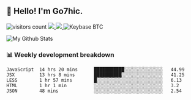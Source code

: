 ## 👋 Hello! I'm Go7hic.

 ![visitors count](https://visitors-by-url-pls-dont-use-this-in-your-repo.vercel.app/Go7hic-github-readme)
 <a href="https://twitter.com/Go7hic">
    <img src="https://img.shields.io/badge/-@Go7hic-1ca0f1?style=flat-square&labelColor=1ca0f1&logo=twitter&logoColor=white&link=https://twitter.com/Go7hic">
   <a/>
   <a href="mailto:gtfx0209@gmail.com">
    <img src="https://img.shields.io/badge/-gtfx0209@gmail.com-c14438?style=flat-square&logo=Gmail&logoColor=white&link=mailto:gtfx0209@gmail.com">
   <a/>
    ![Keybase BTC](https://img.shields.io/keybase/btc/Go7hic)
 <!--
🔭 I’m currently working
🌱 I’m currently learning
💬 Ask me about 
📫 How to reach me: 
⚡ Fun fact: 
-->

![My Github Stats](https://github-readme-stats.vercel.app/api?username=Go7hic&show_icons=true&count_private=true)



### 📊 Weekly development breakdown
<!--START_SECTION:waka-->
```text
JavaScript  14 hrs 20 mins      ███████████░░░░░░░░░░░░░░   44.99 
JSX         13 hrs 8 mins       ██████████░░░░░░░░░░░░░░░   41.25 
LESS        1 hr 57 mins        █░░░░░░░░░░░░░░░░░░░░░░░░   6.13 
HTML        1 hr 1 min          ░░░░░░░░░░░░░░░░░░░░░░░░░   3.2 
JSON        48 mins             ░░░░░░░░░░░░░░░░░░░░░░░░░   2.54
```
<!--END_SECTION:waka-->

